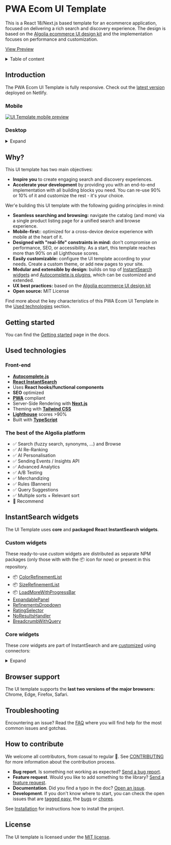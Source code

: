 # PWA Ecom UI Template

This is a React 18/Next.js based template for an ecommerce application, focused on delivering a rich search and discovery experience.
The design is based on the [Algolia ecommerce UI design kit](https://www.algolia.com/doc/guides/solutions/ecommerce/ui-kits/) and the implementation focuses on performance and customization.

[View Preview](https://algolia-pwa-ecom-ui-template.netlify.app/)

<details>
  <summary>Table of content</summary>

  - [Introduction](#introduction)
  - [Why](#why)
  - [Getting started](#getting-started)
  - [Used technologies](#used-technologies)
    - [Front-end](#front-end)
    - [The best of the Algolia platform](#the-best-of-the-algolia-platform)
  - [InstantSearch widgets](#instantsearch-widgets)
    - [Custom widgets](#custom-widgets)
    - [Core widgets](#core-widgets)
  - [Browser support](#browser-support)
  - [Troubleshooting](#troubleshooting)
  - [How to contribute](#how-to-contribute)
  - [License](#license)
</details>

## Introduction

The PWA Ecom UI Template is fully responsive.
Check out the [latest version](https://algolia-pwa-ecom-ui-template.netlify.app/) deployed on Netlify.

### Mobile

[![UI Template mobile preview](https://i.ibb.co/THpSJcB/pwa-ecom-ui-template-mobile-preview.gif)](https://algolia-pwa-ecom-ui-template.netlify.app/)

### Desktop

<details>
  <summary>Expand</summary>

  [![UI Template desktop preview](https://i.ibb.co/v45SfGQ/pwa-ecom-ui-template-desktop-preview.gif)](https://algolia-pwa-ecom-ui-template.netlify.app/)
</details>

## Why?

This UI template has two main objectives:

- **Inspire you** to create engaging search and discovery experiences.
- **Accelerate your development** by providing you with an end-to-end implementation with all building blocks you need. You can re-use 90% or 10% of it and customize the rest - it's your choice.

Wer'e building this UI template with the following guiding principles in mind:

- **Seamless searching and browsing:** navigate the catalog (and more) via a single product listing page for a unified search and browse experience.
- **Mobile-first:**: optimized for a cross-device device experience with mobile at the heart of it. 
- **Designed with "real-life" constraints in mind:** don't compromise on performance, SEO, or accessibility. As a start, this template reaches more than 90% on all Lighthouse scores.
- **Easily customizable:** configure the UI template according to your needs. Create a custom theme, or add new pages to your site.
- **Modular and extensible by design:** builds on top of [InstantSearch widgets](#instantsearch-widgets) and [Autocomplete.js plugins](https://www.algolia.com/doc/ui-libraries/autocomplete/core-concepts/plugins/), which can be customized and extended.
- **UX best practices:** based on the [Algolia ecommerce UI design kit](https://www.algolia.com/doc/guides/solutions/ecommerce/ui-kits/)
- **Open source:** MIT License

Find more about the key characteristics of this PWA Ecom UI Template in the [Used technologies](#used-technologies) section.

## Getting started

You can find the [Getting started](https://www.algolia.com/doc/deprecated/instantsearch/react/v6/guides/ecommerce-ui-template/in-depth/getting-started/) page in the docs.

## Used technologies

### Front-end

- [**Autocomplete.js**](https://www.algolia.com/doc/ui-libraries/autocomplete/introduction/what-is-autocomplete/)
- [**React InstantSearch**](https://www.algolia.com/doc/guides/building-search-ui/what-is-instantsearch/react/)
- Uses **React hooks/functional components**
- **SEO** optimized
- [**PWA**](https://web.dev/progressive-web-apps/) compliant
- Server-Side Rendering with [**Next.js**](https://nextjs.org/)
- Theming with [**Tailwind CSS**](https://tailwindcss.com/)
- [**Lighthouse**](https://developers.google.com/web/tools/lighthouse) scores >90%
- Built with [**TypeScript**](https://www.typescriptlang.org/)

### The best of the Algolia platform

- ✅ Search (fuzzy search, synonyms, ...) and Browse 
- ✅ AI Re-Ranking
- ✅ AI Personalisation
- ✅ Sending Events / Insights API
- ✅ Advanced Analytics
- ✅ A/B Testing
- ✅ Merchandizing
- ✅ Rules (Banners)
- ✅ Query Suggestions
- ✅ Multiple sorts + Relevant sort
- 🔄 Recommend

## InstantSearch widgets

The UI Template uses **core** and **packaged** **React InstantSearch widgets**.

### Custom widgets

These ready-to-use _custom_ widgets are distributed as separate NPM packages (only those with with the 📦 icon for now) or present in this repository.

- 📦 [ColorRefinementList](https://github.com/algolia/react-instantsearch-widget-color-refinement-list)
- 📦 [SizeRefinementList](https://github.com/algolia/react-instantsearch-widget-size-refinement-list)
- 📦 [LoadMoreWithProgressBar](https://github.com/algolia/react-instantsearch-widget-loadmore-with-progressbar)
- [ExpandablePanel](./components/%40instantsearch/widgets/expandable-panel/expandable-panel.tsx)
- [RefinementsDropdown](./components/%40instantsearch/widgets/refinements-dropdown/refinements-dropdown.tsx)
- [RatingSelector](./components/%40instantsearch/widgets/rating-selector/rating-selector.tsx)
- [NoResultsHandler](./components/%40instantsearch/widgets/no-results-handler/no-results-handler.tsx)
- [BreadcrumbWithQuery](./components/%40instantsearch/widgets/breadcrumb/breadcrumb.tsx)

### Core widgets

These _core_ widgets are part of InstantSearch and are [customized](https://www.algolia.com/doc/guides/building-search-ui/widgets/customize-an-existing-widget/react/) using connectors:

<details>
  <summary>Expand</summary>
  
  #### Basics
  - InstantSearch
  - Index
  - Configure
  - SearchBox (virtual)

  #### Results
  - Hits/InfiniteHits
  - Highlight/Snippet

  #### Refinements
  - RefinementList
  - DynamicWidgets
  - HierarchicalMenu
  - CurrentRefinements
  - RangeInput
  - RatingMenu
  - ClearRefinements

  #### Metadata
  - Breadcrumb
  - Stats
  - StateResults

  #### Sorting
  - SortBy
  - RelevantSort
</details>

## Browser support

The UI template supports the **last two versions of the major browsers:** Chrome, Edge, Firefox, Safari.

## Troubleshooting

Encountering an issue? Read the [FAQ](https://www.algolia.com/doc/guides/building-search-ui/troubleshooting/faq/react/) where you will find help for the most common issues and gotchas.

## How to contribute

We welcome all contributors, from casual to regular 💙. See [CONTRIBUTING](CONTRIBUTING.md) for more information about the contribution process. 

- **Bug report**. Is something not working as expected? [Send a bug report](https://github.com/algolia/pwa-ecom-ui-template/issues/new?template=Bug_report.md).
- **Feature request**. Would you like to add something to the library? [Send a feature request](https://github.com/algolia/pwa-ecom-ui-template/issues/new?template=Feature_request.md).
- **Documentation**. Did you find a typo in the doc? [Open an issue](https://github.com/algolia/pwa-ecom-ui-template/issues/new).
- **Development**. If you don't know where to start, you can check the open issues that are [tagged easy](https://github.com/algolia/pwa-ecom-ui-template/issues?q=is%3Aopen+is%3Aissue+label%3A%22Difficulty%3A++++++%E2%9D%84%EF%B8%8F+easy%22), the [bugs](https://github.com/algolia/pwa-ecom-ui-template/issues?q=is%3Aissue+is%3Aopen+label%3A%22%E2%9D%A4+Bug%22) or [chores](https://github.com/algolia/pwa-ecom-ui-template/issues?q=is%3Aissue+is%3Aopen+label%3A%22%E2%9C%A8+Chore%22).

See [Installation](#installation) for instructions how to install the project.

## License

The UI template is licensed under the [MIT license](LICENSE).

